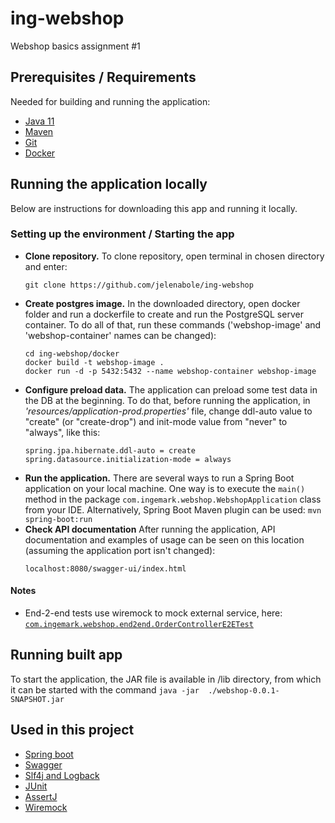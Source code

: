 # ing-webshop
Webshop basics assignment #1

## Prerequisites / Requirements
Needed for building and running the application:
* [Java 11](https://www.oracle.com/java/technologies/javase/javase-jdk8-downloads.html)
* [Maven](https://maven.apache.org/)
* [Git](https://git-scm.com/)
* [Docker](https://docs.docker.com/)


## Running the application locally
Below are instructions for downloading this app and running it locally.

### Setting up the environment / Starting the app
* **Clone repository.**
    To clone repository, open terminal in chosen directory and enter:
    ```
    git clone https://github.com/jelenabole/ing-webshop
    ```
* **Create postgres image.**
    In the downloaded directory, open docker folder and run a dockerfile to create and run the PostgreSQL server
    container. To do all of that, run these commands ('webshop-image' and 'webshop-container' names can be changed):
    ``` 
    cd ing-webshop/docker
    docker build -t webshop-image .
    docker run -d -p 5432:5432 --name webshop-container webshop-image
    ```
* **Configure preload data.**
    The application can preload some test data in the DB at the beginning. To do that, before
    running the application, in *'resources/application-prod.properties'* file, change ddl-auto value to "create"
    (or "create-drop") and init-mode value from "never" to "always", like this:
   ```
   spring.jpa.hibernate.ddl-auto = create
   spring.datasource.initialization-mode = always
   ```
* **Run the application.**
    There are several ways to run a Spring Boot application on your local machine. One way is to execute the `main()`
    method in the package `com.ingemark.webshop.WebshopApplication` class from your IDE.
    Alternatively, Spring Boot Maven plugin can be used: `mvn spring-boot:run`
* **Check API documentation**
    After running the application, API documentation and examples of usage can be seen on
    this location (assuming the application port isn't changed):
    ```
    localhost:8080/swagger-ui/index.html
    ```

#### Notes
* End-2-end tests use wiremock to mock external service, here: 
[`com.ingemark.webshop.end2end.OrderControllerE2ETest`](https://github.com/jelenabole/ing-webshop/blob/main/src/test/java/com/ingemark/webshop/end2end/OrderControllerEnd2endTest.java)

## Running built app
To start the application, the JAR file is available in /lib directory, from which it can be
started with the command `java -jar  ./webshop-0.0.1-SNAPSHOT.jar`

## Used in this project
* [Spring boot](https://spring.io/projects/spring-boot)
* [Swagger](https://swagger.io/)
* [Slf4j and Logback](http://www.slf4j.org/)
* [JUnit](https://junit.org/junit5/)
* [AssertJ](https://assertj.github.io/doc/)
* [Wiremock](http://wiremock.org/)
